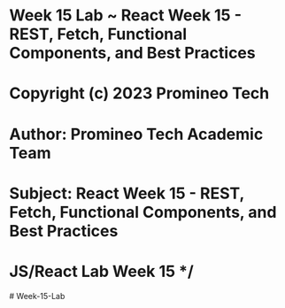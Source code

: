 # Week 15 Lab ~ React Week 15 - REST, Fetch, Functional Components, and Best Practices
#   Copyright (c) 2023 Promineo Tech
#   Author:  Promineo Tech Academic Team
#   Subject:  React Week 15 - REST, Fetch, Functional Components, and Best Practices
#   JS/React Lab Week 15 */

<!-- 

In-depth/step by step instruction for Week 15 lab.
Either follow in this file, or copy/paste over steps in App.js

/*------------------------ Part 1: REST & Fetch ------------------------*/

/**
 * Fetch documentation: https://developer.mozilla.org/en-US/docs/Web/API/Fetch_API/Using_Fetch
 *
 *                      Make sure you set up a API that you can CRUD to, such as mockAPI or use
 *                      a JSON server like in the week 11/12 labs.
 *
 *                      The lab solution will use mockAPI - but you MUST update the endpoint with your own
 *                      or the CRUD operations will not work. Do not copy the API link in the lab solution.
 *
 * Part 1: This lab focuses mainly on functionality. It's okay if it doesn't look pretty.
 *         Get the pieces working, then you can style however you like after!
 *
 *         Let's do all of our CRUD operations in our App.js
 *
 *         Create a new const variable called: API_URL , and set it to your URL.
 *
 *         Create 4 functions, getUsers(){}, deleteUser(){}, updateUser(){}, and postNewUser(){}.
 *         We can use properties such as onClick, onSubmit etc to do these functions.
 */
/*------------------------ Part 1: Setting up GET ------------------------*/
/*
 *         Let's start by setting up function getUsers().
 *
 * Step 1: First, let's create a place (state) to save the users from our API.
 *         const [users,setUsers] = useState([]) // be sure to import useState from 'React'
 *
 * Step 2: 1) Use fetch(URL) to get from the API
 *         2) Convert the data to JSON
 *         3) setUsers() to result of that data.
 *
 *         Answer: fetch(API_URL).then(data => data.JSON).then(data => setUsers(data))
 *         Extra: What would this look like converted to async await?
 *                You can also console.log(data) in the last method to see what you're setting. *
 *
 *         Now, whenever we make future changes: such as delete/update/post - we want our component
 *         to re-render whenever it gets changed. Sounds like a great place for useEffect.
 *
 * Step 3: Use the useEffect and getUsers() to re-render our component:
 *
 *                                 useEffect(() => {
 *                                   getUsers()
 *                                 }, [])
 *
 *         useEffect takes an anonymous function: () =>
 *         Then gets our users again,
 *         and the second argument: [], makes it so it only happens once.
 *
 *         Now, our component will re-render whenever we update state using getUsers()
 *
 */
/*------------------------ Part 2: Setting up DELETE ------------------------*/

/**
 * Reminder: fetch(url, {options})
 *
 * Step 1: First whenever we're deleting we want a very specific user to delete -
 *         which means we'll need to put an id at the end of our API_ENDPOINT.
 *
 *         Put id as a parameter in our deleteUser() function, and update our URL in fetch(API_URL).
 *         We'll connect an actual ID later.
 *
 * Step 2: Add options to the second argument to specify the method: "DELETE"
 *
 * Step 3: call .then(() => getUsers()) after your fetch() to ensure that our component
 *         gets re-rendered with the updated information.
 *
 *         One way to connect deleteUser() in the future:
 *            We have a button, put the property onClick={() => deleteUser(user.id)}, then
 *            pass in the user.id. We could also use onSubmit on a form element.
 *
 */

/*------------------------ Part 3: Setting up POST ------------------------*/

/**
 * Step 1: Inside our postNewUser() function, do another fetch() call similar
 *         to delete. Since we aren't trying to target a very specific user,
 *         we don't need an id.
 *         However, we now need a couple new key: value // pairs in our options.
 *
 *             body: JSON.stringify({
 *                name: newUsersName
 *                jobTitle: newUsersJobTitle
 *                companyName: newUsersCompanyName
 *             })
 *
 *             and
 *
 *             headers: {
 *                  'Content-Type': 'application/json'
 *                      }
 *
 *         The body key:value pairs are arbitrary, and can change based on your API.
 *
 *
 * Step 2: We need a place to save the new name, jobTitle, and companyName to POST.
 *
 *         Create 3 new variables: newUserName, newUserJobTitle, newUserCompanyName
 *         like we did with const = [users,setUsers] useState([]).
 *
 *         This time, have useState() take an empty string as an argument instead of an array.
 *
 *         Now, for your body: {} key:value pair - update the key:values to use your variables.
 *
 *         Currently, they're only empty strings. However we can change the values of those
 *         empty strings using setNewUserName (etc..) and the property onChange on an input field.
 *
 *         Then, we'll post with those updated values.
 *
 */

/*------------------------ Part 4: Setting up UPDATE ------------------------*/

/** Disclaimer: There are MANY ways to handle UPDATE.
 *              This is only one way. We will be creating a form for each user,
 *              passing in a userObject to our updateUser() function, then updating the user with fetch()
 *
 *              Consider other ways after the lab is completed. Some situations may require you pass
 *              in an entire user object, then update that object.
 *
 * Step 1: When we update, we need existing information (the information in our API).
 *         Similar to our body: {} // when we POST, we need to update an object that already exists.
 *
 *         In the parameter for our updateUser(), add: userObject // as a parameter.
 *
 * Step 2: In the future, we'll have a form that will update our userObject object.
 *         Those values will be the userName, jobTitle, and companyName.
 *
 *         (Although, you could choose to only allow users to update a selection of these!)
 *
 *         Lets save these values in state as well. Create 3 new variables in state like we did for POST,
 *         but for UPDATE:
 *         updatedName, updatedJobTitle, and updatedCompanyName
 *
 * Step 3: Inside the updateUser() function body, create a new variable: updatedUserObject
 *         Set updatedUserObject to be equal to our passed in userObject, then update the
 *         name/jobTitle/companyName with our updated values held in state.
 *
 *         ex: updatedUserObject = updatedUser
 *             updatedUserObject.name = updatedName
 *          ...etc for job title/company name.
 *
 *         Hint: Check the Spread Operator video in Week 15 for a better way.
 *
 * Step 4: Your fetch() call is going to be the same as the one in POST with a few changes.
 *
 *         Update the URL to add the userObject.id to the end.
 *
 *         In our options:
 *         Change the method: to 'PUT'
 *         Change our body: to JSON.stringify(updatedUserObject)
 *
 */

/*------------------------ Part 5: Connecting All the Pieces ------------------------*/

/**
 * Step 1:  Connecting our GET:
 *
 *          .map over our users variable and display every user however you like.
 *                Heres one less organized option:
 *
 *                {users.map((user, index) => (
 *                   <div key={index}>
 *                     <div>
 *                       Name: {user.name} <br></br>
 *                       Job Title: {user.jobTitle} <br></br>
 *                       Company Name: {user.companyName} <br></br>
 *                     </div>
 *                   </div>
 *                 ))}
 *
 * Step 2: Connecting our DELETE:
 *
 *         Under our map, give every user a button to delete. Return of the trash-bin: 🗑
 *         Give the button a property onClick={() => deleteUser(user.id)} and pass in the user.id
 *
 *         AFTER THIS STEP - Check your deleteUser() function and connect the dots of HOW the user.id
 *                           connects to the rest of your function. Where/how is the ID getting used?
 *
 *         Your button should now be deleting - AND! re-rendering the page with the updated information.
 *                                                   thanks, .then(() => getUsers()) // :)
 *
 * Step 3: Connecting our POST:
 *
 *         Post is unique in that, we don't need/want a form for every user.
 *
 *         Create a form above your .map method, with inputs/labels for every part of a new user:
 *         name, jobTitle, companyName
 *         including a submit button.
 *
 *         We have variables set in state to save whatever we type in the input fields.
 *         newUsername, newUserJobTitle, newUserCompanyName
 *
 *         Use the onChange property to set the values of our variables
 *         above whenever we type in the input fields.
 *
 *         Example: onChange={(e) => setNewUserName(e.target.value)}
 *
 *         Do the same for your Job Title/Company Name inputs.
 *
 *         Connect your postNewUser() function to your form button.
 *         hint: see deleteButton() in step 2, but pass an event! // (e) => myFunction(e)
 *
 *         Make sure it uses event.preventDefault() so the page doesn't refresh.
 *
 *         You should now be POSTing new users! Is your state re-rendering?
 *         If not, your hint in how is in Part 2: Setting up DELETE
 *
 *
 * Step 4: Connecting our UPDATE:
 *
 *     1)  There's MANY ways to handle UPDATE.
 *
 *         For this example, we're going to give every user a form to update their:
 *         name, job title, and company name. This is why we created the variables in Part 4!
 *
 *         (ex: const [updatedUserName, setUpdatedUserName] = useState(''))
 *         etc...
 *
 *     2)   Inside our .map() method, below our delete button,
 *          create a new form with labels/inputs for
 *          Update name, update job title, update company name.
 *          Include a button at the bottom (this will update on click).
 *
 *          Time to connect the pieces!
 *
 *     3)   Have your corresponding inputs setUpdatedUserName() on change.
 *          Hint for syntax: Reference part 5.3 - Connecting our POST.
 *
 *     4)   Give your button an onClick property. Connect your updateUser()
 *          function to it.
 *
 *          For this function, we have two goals:
 *       1. Prevent the button from refreshing the page
 *       2. Pass in a an entire user object.
 *
 *          Set up your onClick to do both.
 *
 *          Hint: Pass in an event, and the: user. You'll need to update
 *                parameters to our updateUser() function to to take in both.
 *
 *     5)   Test it out! Your update should now be working!
 *          You might need to re-fresh the page... how did we fix this earlier?
 *          Hint: Part 2.3
 
 * Optional: Set the input values in your update form to be equal to user.name/user.jobTitle etc,
 *           so they don't initially submit empty strings.
 */

 --># Week-15-Lab
